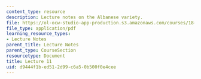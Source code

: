 ```yaml
---
content_type: resource
description: Lecture notes on the Albanese variety.
file: https://ol-ocw-studio-app-production.s3.amazonaws.com/courses/18-727-topics-in-algebraic-geometry-algebraic-surfaces-spring-2008/d9444f1bed512d99c6a50b500f0e4cee_lect11.pdf
file_type: application/pdf
learning_resource_types:
- Lecture Notes
parent_title: Lecture Notes
parent_type: CourseSection
resourcetype: Document
title: Lecture 11
uid: d9444f1b-ed51-2d99-c6a5-0b500f0e4cee
---
```

